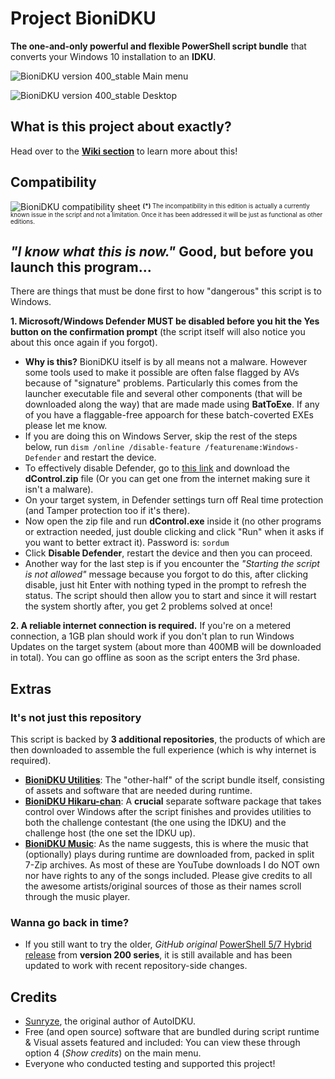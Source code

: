 # Project BioniDKU
**The one-and-only powerful and flexible PowerShell script bundle** that converts your Windows 10 installation to an **IDKU**.

![BioniDKU version 400_stable Main menu](https://github.com/Bionic-OSE/BioniDKU/assets/44027930/2c4d046d-d2f4-487f-b642-fe46dd512180)

![BioniDKU version 400_stable Desktop](https://github.com/Bionic-OSE/BioniDKU/assets/44027930/54190c8a-132a-4bcd-918d-90dba93c41d3)

## What is this project about exactly? 
Head over to the [**Wiki section**](https://github.com/Bionic-OSE/BioniDKU/wiki) to learn more about this! 

## Compatibility
![BioniDKU compatibility sheet](https://github.com/Bionic-OSE/BioniDKU/assets/44027930/b25a4d99-6c4c-4b3f-ad20-ea9f43327f9c)
<sup><sub>**(*)** The incompatibility in this edition is actually a currently known issue in the script and not a limitation. Once it has been addressed it will be just as functional as other editions.</sub></sup>

## *"I know what this is now."* Good, but before you launch this program...
There are things that must be done first to how "dangerous" this script is to Windows.

**1. Microsoft/Windows Defender MUST be disabled before you hit the Yes button on the confirmation prompt** (the script itself will also notice you about this once again if you forgot).
- **Why is this?** BioniDKU itself is by all means not a malware. However some tools used to make it possible are often false flagged by AVs because of "signature" problems. Particularly this comes from the launcher executable file and several other components (that will be downloaded along the way) that are made made using **BatToExe**. If any of you have a flaggable-free appoarch for these batch-coverted EXEs please let me know. 
- If you are doing this on Windows Server, skip the rest of the steps below, run `dism /online /disable-feature /featurename:Windows-Defender` and restart the device.
- To effectively disable Defender, go to [this link](https://zgc6v-my.sharepoint.com/:f:/g/personal/oseproductions_zgc6v_onmicrosoft_com/EmNJMTmNbrlEpsDCO6HqBv0BtIUaJ9n7IOSx9IhZVLvBTg) and download the **dControl.zip** file (Or you can get one from the internet making sure it isn't a malware). 
- On your target system, in Defender settings turn off Real time protection (and Tamper protection too if it's there).
- Now open the zip file and run **dControl.exe** inside it (no other programs or extraction needed, just double clicking and click "Run" when it asks if you want to better extract it). Password is: `sordum`
- Click **Disable Defender**, restart the device and then you can proceed. 
- Another way for the last step is if you encounter the *"Starting the script is not allowed"* message because you forgot to do this, after clicking disable, just hit Enter with nothing typed in the prompt to refresh the status. The script should then allow you to start and since it will restart the system shortly after, you get 2 problems solved at once! 

**2. A reliable internet connection is required.** If you're on a metered connection, a 1GB plan should work if you don't plan to run Windows Updates on the target system (about more than 400MB will be downloaded in total). You can go offline as soon as the script enters the 3rd phase. 

## Extras
### It's not just this repository
This script is backed by **3 additional repositories**, the products of which are then downloaded to assemble the full experience (which is why internet is required).
- [**BioniDKU Utilities**](https://github.com/Bionic-OSE/BioniDKU-utils): The "other-half" of the script bundle itself, consisting of assets and software that are needed during runtime.
- [**BioniDKU Hikaru-chan**](https://github.com/Bionic-OSE/BioniDKU-hikaru): A **crucial** separate software package that takes control over Windows after the script finishes and provides utilities to both the challenge contestant (the one using the IDKU) and the challenge host (the one set the IDKU up).
- [**BioniDKU Music**](https://github.com/Bionic-OSE/BioniDKU-music): As the name suggests, this is where the music that (optionally) plays during runtime are downloaded from, packed in split 7-Zip archives. As most of these are YouTube downloads I do NOT own nor have rights to any of the songs included. Please give credits to all the awesome artists/original sources of those as their names scroll through the music player. 

### Wanna go back in time?
- If you still want to try the older, *GitHub original* [PowerShell 5/7 Hybrid release](https://github.com/Bionic-OSE/BioniDKU/releases/tag/200_u3) from **version 200 series**, it is still available and has been updated to work with recent repository-side changes.

## Credits
- [Sunryze](https://github.com/sunryze-git/AutoIDKU/tree/8f12315e667a36eb18f412eae669a86e6aeccc70), the original author of AutoIDKU.
- Free (and open source) software that are bundled during script runtime & Visual assets featured and included: You can view these through option 4 (*Show credits*) on the main menu. 
- Everyone who conducted testing and supported this project!
